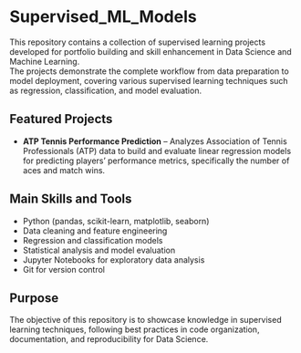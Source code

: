 # Supervised_ML_Models

This repository contains a collection of supervised learning projects developed for portfolio building and skill enhancement in Data Science and Machine Learning.  
The projects demonstrate the complete workflow from data preparation to model deployment, covering various supervised learning techniques such as regression, classification, and model evaluation.

## Featured Projects
- **ATP Tennis Performance Prediction** – Analyzes Association of Tennis Professionals (ATP) data to build and evaluate linear regression models for predicting players’ performance metrics, specifically the number of aces and match wins.

## Main Skills and Tools
- Python (pandas, scikit-learn, matplotlib, seaborn)
- Data cleaning and feature engineering
- Regression and classification models
- Statistical analysis and model evaluation
- Jupyter Notebooks for exploratory data analysis
- Git for version control

## Purpose
The objective of this repository is to showcase knowledge in supervised learning techniques, following best practices in code organization, documentation, and reproducibility for Data Science.
